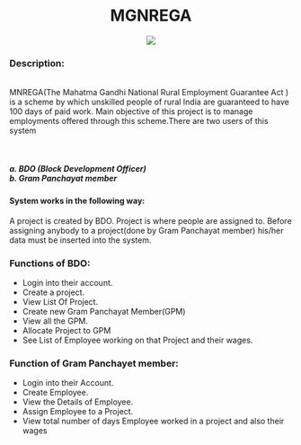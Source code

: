                                                          
 
<h1 align="center">  MGNREGA</h1>

<div align="center"><img  src="https://user-images.githubusercontent.com/58816804/220521030-a74a5a29-bc31-43fb-8781-4a6e795e554a.png"></div>



 
<p>
<h3>Description:</h3> <br>
MNREGA(The Mahatma Gandhi National Rural Employment Guarantee Act ) is a scheme by which unskilled people of rural India are guaranteed
to have 100 days of paid work. Main objective of this project is to manage employments offered through this scheme.There are two users of this
system</p>

<br>
<h5>a. BDO (Block Development Officer) <br>
b. Gram Panchayat member</h5>

<h4>System works in the following way:</h4>

<p>A project is created by BDO. Project is where people are assigned to. Before assigning anybody to a project(done by Gram Panchayat member)
his/her data must be inserted into the system.</p>

<h3>Functions of BDO:</h3>
<ul>
<li> Login into their account.</li>
<li>Create a project.</li>
<li>View List Of Project.</li>
<li>Create new Gram Panchayat Member(GPM)</li>
<li> View all the GPM.</li>
<li> Allocate Project to GPM</li>
<li>See List of Employee working on that Project and their wages.</li>
</ul>
<h3>Function of Gram Panchayet member:</h3>
<ul>

<li>Login into their Account.</li>
<li>Create Employee.</li>
<li>View the Details of Employee.</li>
<li>Assign Employee to a Project.</li>
<li>View total number of days Employee worked in a project and also their wages</li>


</ul>